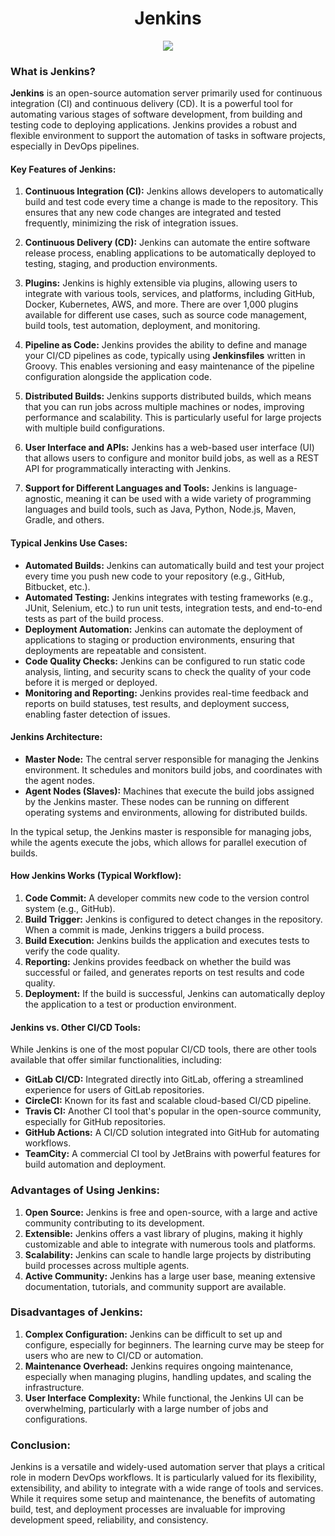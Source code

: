 # <div align="center"> Jenkins </div>

<p align="center">
  <img src="https://github.com/user-attachments/assets/c39c6d92-0b6f-41f5-a1c3-a39d120c467d"/>
</p>

### What is Jenkins?

**Jenkins** is an open-source automation server primarily used for continuous integration (CI) and continuous delivery (CD). It is a powerful tool for automating various stages of software development, from building and testing code to deploying applications. Jenkins provides a robust and flexible environment to support the automation of tasks in software projects, especially in DevOps pipelines.

#### Key Features of Jenkins:

1. **Continuous Integration (CI):** Jenkins allows developers to automatically build and test code every time a change is made to the repository. This ensures that any new code changes are integrated and tested frequently, minimizing the risk of integration issues.

2. **Continuous Delivery (CD):** Jenkins can automate the entire software release process, enabling applications to be automatically deployed to testing, staging, and production environments.

3. **Plugins:** Jenkins is highly extensible via plugins, allowing users to integrate with various tools, services, and platforms, including GitHub, Docker, Kubernetes, AWS, and more. There are over 1,000 plugins available for different use cases, such as source code management, build tools, test automation, deployment, and monitoring.

4. **Pipeline as Code:** Jenkins provides the ability to define and manage your CI/CD pipelines as code, typically using **Jenkinsfiles** written in Groovy. This enables versioning and easy maintenance of the pipeline configuration alongside the application code.

5. **Distributed Builds:** Jenkins supports distributed builds, which means that you can run jobs across multiple machines or nodes, improving performance and scalability. This is particularly useful for large projects with multiple build configurations.

6. **User Interface and APIs:** Jenkins has a web-based user interface (UI) that allows users to configure and monitor build jobs, as well as a REST API for programmatically interacting with Jenkins.

7. **Support for Different Languages and Tools:** Jenkins is language-agnostic, meaning it can be used with a wide variety of programming languages and build tools, such as Java, Python, Node.js, Maven, Gradle, and others.

#### Typical Jenkins Use Cases:

- **Automated Builds:** Jenkins can automatically build and test your project every time you push new code to your repository (e.g., GitHub, Bitbucket, etc.).
- **Automated Testing:** Jenkins integrates with testing frameworks (e.g., JUnit, Selenium, etc.) to run unit tests, integration tests, and end-to-end tests as part of the build process.
- **Deployment Automation:** Jenkins can automate the deployment of applications to staging or production environments, ensuring that deployments are repeatable and consistent.
- **Code Quality Checks:** Jenkins can be configured to run static code analysis, linting, and security scans to check the quality of your code before it is merged or deployed.
- **Monitoring and Reporting:** Jenkins provides real-time feedback and reports on build statuses, test results, and deployment success, enabling faster detection of issues.

#### Jenkins Architecture:

- **Master Node:** The central server responsible for managing the Jenkins environment. It schedules and monitors build jobs, and coordinates with the agent nodes.
- **Agent Nodes (Slaves):** Machines that execute the build jobs assigned by the Jenkins master. These nodes can be running on different operating systems and environments, allowing for distributed builds.
  
In the typical setup, the Jenkins master is responsible for managing jobs, while the agents execute the jobs, which allows for parallel execution of builds.

#### How Jenkins Works (Typical Workflow):

1. **Code Commit:** A developer commits new code to the version control system (e.g., GitHub).
2. **Build Trigger:** Jenkins is configured to detect changes in the repository. When a commit is made, Jenkins triggers a build process.
3. **Build Execution:** Jenkins builds the application and executes tests to verify the code quality.
4. **Reporting:** Jenkins provides feedback on whether the build was successful or failed, and generates reports on test results and code quality.
5. **Deployment:** If the build is successful, Jenkins can automatically deploy the application to a test or production environment.

#### Jenkins vs. Other CI/CD Tools:

While Jenkins is one of the most popular CI/CD tools, there are other tools available that offer similar functionalities, including:

- **GitLab CI/CD:** Integrated directly into GitLab, offering a streamlined experience for users of GitLab repositories.
- **CircleCI:** Known for its fast and scalable cloud-based CI/CD pipeline.
- **Travis CI:** Another CI tool that's popular in the open-source community, especially for GitHub repositories.
- **GitHub Actions:** A CI/CD solution integrated into GitHub for automating workflows.
- **TeamCity:** A commercial CI tool by JetBrains with powerful features for build automation and deployment.

### Advantages of Using Jenkins:

1. **Open Source:** Jenkins is free and open-source, with a large and active community contributing to its development.
2. **Extensible:** Jenkins offers a vast library of plugins, making it highly customizable and able to integrate with numerous tools and platforms.
3. **Scalability:** Jenkins can scale to handle large projects by distributing build processes across multiple agents.
4. **Active Community:** Jenkins has a large user base, meaning extensive documentation, tutorials, and community support are available.

### Disadvantages of Jenkins:

1. **Complex Configuration:** Jenkins can be difficult to set up and configure, especially for beginners. The learning curve may be steep for users who are new to CI/CD or automation.
2. **Maintenance Overhead:** Jenkins requires ongoing maintenance, especially when managing plugins, handling updates, and scaling the infrastructure.
3. **User Interface Complexity:** While functional, the Jenkins UI can be overwhelming, particularly with a large number of jobs and configurations.

### Conclusion:

Jenkins is a versatile and widely-used automation server that plays a critical role in modern DevOps workflows. It is particularly valued for its flexibility, extensibility, and ability to integrate with a wide range of tools and services. While it requires some setup and maintenance, the benefits of automating build, test, and deployment processes are invaluable for improving development speed, reliability, and consistency.
